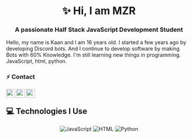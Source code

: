 
<h1 align="center">✨ Hi, I am MZR</h1>
<h3 align="center">A passionate Half Stack JavaScript Development Student</h3>
Hello, my name is Kaan and I am 16 years old. I started a few years ago by developing Discord bots. And I continue to develop software by making Bots with 60% Knowledge. I'm still learning new things in programming. JavaScript, html, python.

<a href="https://discord.com/users/701518625760346172" title="Discord Profile"><img align="right"></a>

### ⚡ Contact

[<img align="left" height="24" width="24" src="file:///C:/Users/mzrki/Downloads/instacool.svg" />][instagram]
[<img align="left" height="24" width="24" src="file:///C:/Users/mzrki/Downloads/gmailcool_1.svg" />][gmail]
[<img align="left" height="24" width="24" src="file:///C:/Users/mzrki/Downloads/discordcool_1.svg" />][discord]

[instagram]: https://www.instagram.com/teampet.csn
[gmail]: mailto:kaandbusiness@gmail.com
[discord]: https://discord.gg/mzrdevelopment
<br />

## 💻 Technologies I Use

<div align="center">
    <img alt="JavaScript" align="center" src="https://img.shields.io/badge/-Javascript-edb200?style=flat-square&logo=javascript&logoColor=white"/>
    <img alt="HTML" align="center" src="https://img.shields.io/badge/-HTML5-E34F26?style=flat-square&logo=html5&logoColor=white"/>
    <img alt="Python" align="center" src="https://img.shields.io/badge/-Python-264de4?style=flat-square&logo=css3&logoColor=white"/>
</div>

